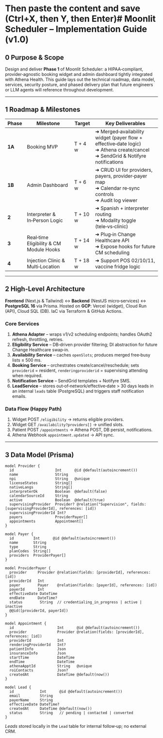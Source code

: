 # Then paste the content and save (Ctrl+X, then Y, then Enter)# Moonlit Scheduler – Implementation Guide (v1.0)

## 0 Purpose & Scope

Design and deliver **Phase 1** of Moonlit Scheduler: a HIPAA‑compliant, provider‑agnostic booking widget and admin dashboard tightly integrated with Athena Health. This guide lays out the technical roadmap, data model, services, security posture, and phased delivery plan that future engineers or LLM agents will reference throughout development.

---

## 1 Roadmap & Milestones

|  Phase |  Milestone                              |  Target   |  Key Deliverables                                                                                                                  |
| ------ | --------------------------------------- | --------- | ---------------------------------------------------------------------------------------------------------------------------------- |
| **1A** | Booking MVP                             |  T + 4 w  |  ➜ Merged‑availability widget (payer flow + effective‑date logic)<br>➜ Athena create/cancel<br>➜ SendGrid & Notifyre notifications |
| **1B** | Admin Dashboard                         |  T + 6 w  |  ➜ CRUD UI for providers, payers, provider‑payer map<br>➜ Calendar re‑sync controls<br>➜ Audit log viewer                          |
| **2**  | Interpreter & In‑Person Logic           |  T + 10 w |  ➜ Spanish + interpreter routing<br>➜ Modality toggle (tele‑vs‑clinic)                                                             |
| **3**  | Real‑time Eligibility & CM Module Hooks |  T + 14 w |  ➜ Plug‑in Change Healthcare API<br>➜ Expose hooks for future CM scheduling                                                        |
| **4**  | Injection Clinic & Multi‑Location       | T + 18 w  |  ➜ Support POS 02/10/11, vaccine fridge logic                                                                                      |

---

## 2 High‑Level Architecture

**Frontend** (Next.js & Tailwind) ↔ **Backend** (NestJS micro‑services) ↔ **PostgreSQL 16** via Prisma. Hosted on **GCP**: Vercel (widget), Cloud Run (API), Cloud SQL (DB). IaC via Terraform & GitHub Actions.

### Core Services

1. **Athena Adapter** – wraps v1/v2 scheduling endpoints; handles OAuth2 refresh, throttling, retries.
2. **Eligibility Service** – DB‑driven provider filtering; DI abstraction for future Change Healthcare swap‑in.
3. **Availability Service** – caches `openSlots`; produces merged free‑busy lists ≤ 500 ms.
4. **Booking Service** – orchestrates create/cancel/reschedule; sets `providerid` = resident, `renderingproviderid` = supervising attending when required.
5. **Notification Service** – SendGrid templates + Notifyre SMS.
6. **LeadService** – stores out‑of‑network/effective‑date > 30 days leads in an internal `leads` table (PostgreSQL) and triggers staff notification emails.

### Data Flow (Happy Path)

1. Widget POST `/eligibility` → returns eligible providers.
2. Widget GET `/availability?providers[]` → unified slots.
3. Patient POST `/appointments` → Athena POST, DB persist, notifications.
4. Athena Webhook `appointment.updated` → API sync.

---

## 3 Data Model (Prisma)

```prisma
model Provider {
  id                   Int      @id @default(autoincrement())
  name                 String
  npi                  String   @unique
  licenseStates        String[]
  nativeLangs          String[]
  interpreterOk        Boolean  @default(false)
  calendarSourceId     String
  active               Boolean  @default(true)
  supervisingProvider  Provider? @relation("Supervision", fields: [supervisingProviderId], references: [id])
  supervisingProviderId Int?
  payers               ProviderPayer[]
  appointments         Appointment[]
}

model Payer {
  id         Int      @id @default(autoincrement())
  name       String
  type       String
  planCodes  String[]
  providers  ProviderPayer[]
}

model ProviderPayer {
  provider     Provider @relation(fields: [providerId], references: [id])
  providerId   Int
  payer        Payer    @relation(fields: [payerId], references: [id])
  payerId      Int
  effectiveDate DateTime
  endDate      DateTime?
  status        String  // credentialing_in_progress | active | inactive
  @@id([providerId, payerId])
}

model Appointment {
  id                    Int      @id @default(autoincrement())
  provider              Provider @relation(fields: [providerId], references: [id])
  providerId            Int
  renderingProviderId   Int?
  patientInfo           Json
  insuranceInfo         Json
  startTime             DateTime
  endTime               DateTime
  athenaApptId          String   @unique
  roiContacts           Json?
  createdAt             DateTime @default(now())
}

model Lead {
  id            Int      @id @default(autoincrement())
  email         String
  payerName     String
  effectiveDate DateTime?
  createdAt     DateTime @default(now())
  status        String   // pending | contacted | converted
}
```

*Leads* stored locally in the `Lead` table for internal follow‑up; no external CRM.

